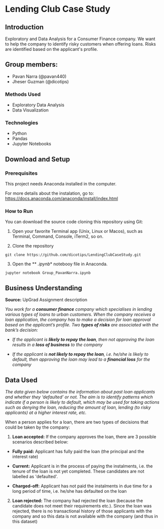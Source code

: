 # Lending Club Case Study

## Introduction 

Exploratory and Data Analysis for a Consumer Finance company. We want to help the company to identify risky customers when offering loans. Risks are identified based on the applicant's profile.

## Group members:
* Pavan Narra (@pavan440)
* Jheser Guzman (@dicotips)
### Methods Used
* Exploratory Data Analysis
* Data Visualization

### Technologies
* Python
* Pandas
* Jupyter Notebooks

## Download and Setup
### Prerequisites

This project needs Anaconda installed in the computer.

For more details about the instalation, go to:  https://docs.anaconda.com/anaconda/install/index.html
### How to Run

You can download the source code cloning this repository using Git:

1. Open your favorite Terminal app (Unix, Linux or Macos), such as Terminal, Command, Console, iTerm2, so on.

2. Clone the repository

```
git clone https://github.com/dicotips/LendingClubCaseStudy.git
```

3. Open the ** *.ipynb** notebooy file in Anaconda.

```
jupyter notebook Group_PavanNarra.ipynb
```

## Business Understanding

**Source:** UpGrad Assignment description

*You work for a **consumer finance** company which specialises in lending various types of loans to urban customers. When the company receives a loan application, the company has to make a decision for loan approval based on the applicant’s profile. Two **types of risks** are associated with the bank’s decision:*

* *If the applicant is **likely to repay the loan**, then not approving the loan results in a **loss of business** to the company*

* *If the applicant is **not likely to repay the loan**, i.e. he/she is likely to default, then approving the loan may lead to a **financial loss** for the company*

## Data Used

*The data given below contains the information about past loan applicants and whether they ‘defaulted’ or not. The aim is to identify patterns which indicate if a person is likely to default, which may be used for taking actions such as denying the loan, reducing the amount of loan, lending (to risky applicants) at a higher interest rate, etc.*

When a person applies for a loan, there are two types of decisions that could be taken by the company:

1. **Loan accepted:** If the company approves the loan, there are 3 possible scenarios described below:

  * **Fully paid:** Applicant has fully paid the loan (the principal and the interest rate)

  * **Current:** Applicant is in the process of paying the instalments, i.e. the tenure of the loan is not yet completed. These candidates are not labelled as 'defaulted'.

  * **Charged-off:** Applicant has not paid the instalments in due time for a long period of time, i.e. he/she has defaulted on the loan 

2. **Loan rejected:** The company had rejected the loan (because the candidate does not meet their requirements etc.). Since the loan was rejected, there is no transactional history of those applicants with the company and so this data is not available with the company (and thus in this dataset)

